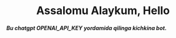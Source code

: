 <h1 align="center">Assalomu Alaykum, Hello</h1>
<h5>Bu chatgpt OPENAI_API_KEY yordamida qilinga kichkina bot.</h5>
